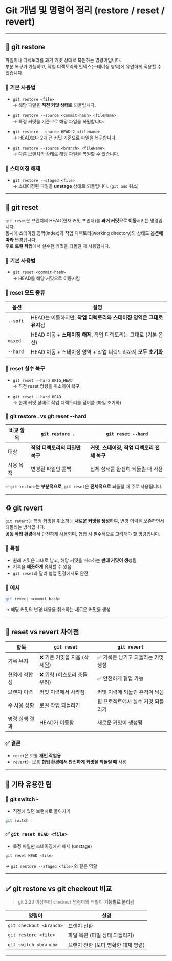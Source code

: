 
# Git 개념 및 명령어 정리 (restore / reset / revert)

---

## 🔄 git restore

파일이나 디렉토리를 과거 커밋 상태로 복원하는 명령어입니다.  
부분 복구가 가능하고, 작업 디렉토리와 인덱스(스테이징 영역)에 유연하게 적용할 수 있습니다.

### 🔹 기본 사용법

- `git restore <file>`  
  → 해당 파일을 **직전 커밋 상태**로 되돌립니다.

- `git restore --source <commit-hash> <fileName>`  
  → 특정 커밋을 기준으로 해당 파일을 복원합니다.

- `git restore --source HEAD~2 <filename>`  
  → HEAD보다 2개 전 커밋 기준으로 파일을 복구합니다.

- `git restore --source <branch> <fileName>`  
  → 다른 브랜치의 상태로 해당 파일을 복원할 수 있습니다.

### 🔹 스테이징 해제

- `git restore --staged <file>`  
  → 스테이징된 파일을 **unstage** 상태로 되돌립니다. (`git add` 취소)

---

## 🔁 git reset

`git reset`은 브랜치의 HEAD(현재 커밋 포인터)를 **과거 커밋으로 이동**시키는 명령입니다.  
동시에 스테이징 영역(index)과 작업 디렉토리(working directory)의 상태도 **옵션에 따라** 변경됩니다.  
주로 **로컬 작업**에서 실수한 커밋을 되돌릴 때 사용합니다.

### 🔹 기본 사용법

- `git reset <commit-hash>`  
  → HEAD를 해당 커밋으로 이동시킴

### 🔹 reset 모드 종류

| 옵션          | 설명 |
|---------------|------|
| `--soft`      | HEAD는 이동하지만, **작업 디렉토리와 스테이징 영역은 그대로 유지**됨 |
| `--mixed`     | HEAD 이동 + **스테이징 해제**, 작업 디렉토리는 그대로 (기본 옵션) |
| `--hard`      | HEAD 이동 + 스테이징 영역 + 작업 디렉토리까지 **모두 초기화** |

### 🔹 reset 실수 복구

- `git reset --hard ORIG_HEAD`  
  → 직전 reset 명령을 취소하여 복구

- `git reset --hard HEAD`  
  → 현재 커밋 상태로 작업 디렉토리를 덮어씀 (파일 초기화)

### 🔹 git restore . vs git reset --hard

| 비교 항목     | `git restore .`                  | `git reset --hard`                      |
|----------------|----------------------------------|------------------------------------------|
| 대상           | **작업 디렉토리의 파일만 복구**    | **커밋, 스테이징, 작업 디렉토리 전체 복구** |
| 사용 목적       | 변경된 파일만 롤백               | 전체 상태를 완전히 되돌릴 때 사용       |

✅ `git restore`는 **부분적으로**, `git reset`은 **전체적으로** 되돌릴 때 주로 사용됩니다.

---

## ♻️ git revert

`git revert`는 특정 커밋을 취소하는 **새로운 커밋을 생성**하여, 변경 이력을 보존하면서 되돌리는 방식입니다.  
**공동 작업 환경**에서 안전하게 사용되며, 협업 시 필수적으로 고려해야 할 명령입니다.

### 🔹 특징

- 원래 커밋은 그대로 남고, 해당 커밋을 취소하는 **반대 커밋이 생성**됨
- 기록을 **깨끗하게 유지**할 수 있음
- `git reset`과 달리 협업 환경에서도 안전

### 🔹 예시

```bash
git revert <commit-hash>
```

→ 해당 커밋의 변경 내용을 취소하는 새로운 커밋을 생성

---

## 📌 reset vs revert 차이점

| 항목             | `git reset`                          | `git revert`                           |
|------------------|---------------------------------------|----------------------------------------|
| 기록 유지        | ❌ 기존 커밋을 지움 (삭제됨)           | ✅ 기록은 남기고 되돌리는 커밋 생성       |
| 협업에 적합성    | ❌ 위험 (히스토리 충돌 우려)           | ✅ 안전하게 협업 가능                    |
| 브랜치 이력      | 커밋 이력에서 사라짐                  | 커밋 이력에 되돌린 흔적이 남음         |
| 주 사용 상황     | 로컬 작업 되돌리기                   | 팀 프로젝트에서 실수 커밋 되돌리기      |
| 명령 실행 결과   | HEAD가 이동함                        | 새로운 커밋이 생성됨                    |

### ✅ 결론

- `reset`은 보통 **개인 작업용**  
- `revert`는 보통 **협업 환경에서 안전하게 커밋을 되돌릴 때** 사용

---

## 🧠 기타 유용한 팁

### 🔹 git switch -

- 직전에 있던 브랜치로 돌아가기

```bash
git switch -
```

### ✅ `git reset HEAD <file>`

- 특정 파일만 스테이징에서 해제 (unstage)

```bash
git reset HEAD <file>
```

→ `git restore --staged <file>` 와 같은 역할

---

## ✅ git restore vs git checkout 비교

> git 2.23 이상부터 `checkout` 명령어의 역할이 **기능별로 분리**됨

| 명령어                 | 설명                             |
|-------------------------|----------------------------------|
| `git checkout <branch>` | 브랜치 전환                      |
| `git restore <file>`    | 파일 복원 (파일 상태 되돌리기)   |
| `git switch <branch>`   | 브랜치 전환 (보다 명확한 대체 명령) |

---
